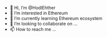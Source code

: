 - 👋 Hi, I’m @HodlEhther
- 👀 I’m interested in Ethereum
- 🌱 I’m currently learning Ethereum ecosystem
- 💞️ I’m looking to collaborate on ...
- 📫 How to reach me ...

<!---
HodlEhther/HodlEhther is a ✨ special ✨ repository because its `README.md` (this file) appears on your GitHub profile.
You can click the Preview link to take a look at your changes.
--->
